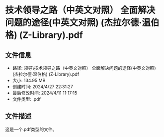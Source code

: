 ﻿# 技术领导之路（中英文对照） 全面解决问题的途径(中英文对照) (杰拉尔德·温伯格) (Z-Library).pdf

## 文件信息
- 路径: 领导\技术领导之路（中英文对照） 全面解决问题的途径(中英文对照) (杰拉尔德·温伯格) (Z-Library).pdf
- 大小: 134.95 MB
- 创建时间: 2024/4/27 22:31:27
- 最后修改时间: 2024/4/11 11:17:15
- 文件类型: .pdf

## 文件描述
这是一个.pdf类型的文件。


